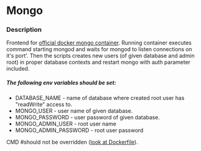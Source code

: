 # Mongo
### Description
Frontend for [official docker mongo container](https://hub.docker.com/_/mongo/).
Running container executes command starting mongod
and waits for mongod to listen connections on it's port'.
Then the scripts creates new users (of given database and admin root) in proper database contexts
and restart mongo with auth parameter included.

##### The following env variables should be set:
 * DATABASE_NAME - name of database where created root user has "readWrite" access to.
 * MONGO_USER - user name of given database.
 * MONGO_PASSWORD - user password of given database.
 * MONGO_ADMIN_USER - root user name
 * MONGO_ADMIN_PASSWORD - root user password

CMD #should not be overridden ([look at Dockerfile](Dockerfile)).